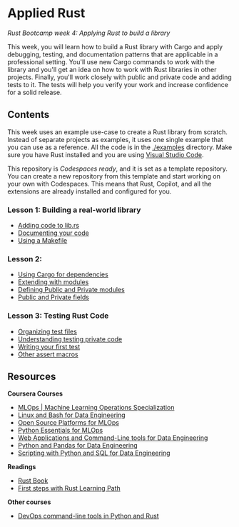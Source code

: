 # Applied Rust

_Rust Bootcamp week 4: Applying Rust to build a library_

This week, you will learn how to build a Rust library with Cargo and apply debugging, testing, and documentation patterns that are applicable in a professional setting. You'll use new Cargo commands to work with the library and you'll get an idea on how to work with Rust libraries in other projects. Finally, you'll work closely with public and private code and adding tests to it. The tests will help you verify your work and increase confidence for a solid release.


## Contents
This week uses an example use-case to create a Rust library from scratch. Instead of separate projects as examples, it uses one single example that you can use as a reference. All the code is in the [./examples](./examples) directory. Make sure you have Rust installed and you are using [Visual Studio Code](https://code.visualstudio.com/?WT.mc_id=academic-0000-alfredodeza).

This repository is *Codespaces ready*, and it is set as a template repository. You can create a new repository from this template and start working on your own with Codespaces. This means that Rust, Copilot, and all the extensions are already installed and configured for you.

### Lesson 1: Building a real-world library
- [Adding code to lib.rs](https://github.com/alfredodeza/applied-rust/blob/main/examples/cli-utils/src/lib.rs#L24)
- [Documenting your code](https://github.com/alfredodeza/applied-rust/blob/main/examples/cli-utils/src/lib.rs#L1-L23)
- [Using a Makefile](./examples/cli-utils/Makefile)

### Lesson 2:
- [Using Cargo for dependencies](./examples/cli-utils/Cargo.toml)
- [Extending with modules](./examples/cli-utils/src/config.rs)
- [Defining Public and Private modules](https://github.com/alfredodeza/applied-rust/blob/main/examples/cli-utils/src/lib.rs#L13-L14)
- [Public and Private fields](https://github.com/alfredodeza/applied-rust/blob/main/examples/cli-utils/src/config.rs#L15-L36)

### Lesson 3: Testing Rust Code
- [Organizing test files](./examples/cli-utils/tests)
- [Understanding testing private code](https://github.com/alfredodeza/applied-rust/blob/main/examples/cli-utils/src/lib.rs#L38-L61)
- [Writing your first test](./examples/cli-utils/tests/test_simple.rs)
- [Other assert macros](https://github.com/alfredodeza/applied-rust/blob/main/examples/cli-utils/src/lib.rs#L49)

## Resources

**Coursera Courses**

- [MLOps | Machine Learning Operations Specialization](https://www.coursera.org/specializations/mlops-machine-learning-duke)
- [Linux and Bash for Data Engineering](https://www.coursera.org/learn/linux-and-bash-for-data-engineering-duke)
- [Open Source Platforms for MLOps](https://www.coursera.org/learn/open-source-platforms-duke)
- [Python Essentials for MLOps](https://www.coursera.org/learn/python-essentials-mlops-duke)
- [Web Applications and Command-Line tools for Data Engineering](https://www.coursera.org/learn/web-app-command-line-tools-for-data-engineering-duke)
- [Python and Pandas for Data Engineering](https://www.coursera.org/learn/python-and-pandas-for-data-engineering-duke)
- [Scripting with Python and SQL for Data Engineering](https://www.coursera.org/learn/scripting-with-python-sql-for-data-engineering-duke)

**Readings**
- [Rust Book](https://doc.rust-lang.org/book/)
- [First steps with Rust Learning Path](https://learn.microsoft.com/training/paths/rust-first-steps/?WT.mc_id=academic-0000-alfredodeza)

**Other courses**
- [DevOps command-line tools in Python and Rust](https://learning.oreilly.com/videos/devops-command-line-tools/28037639VIDEOPAIML/)

